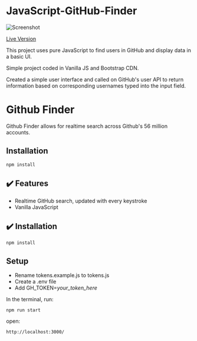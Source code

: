 # JavaScript-GitHub-Finder
![Screenshot](https://im5.ezgif.com/tmp/ezgif-5-270c10bf6b.gif)

[Live Version](https://determined-pike-232c94.netlify.app/)


This project uses pure JavaScript to find users in GitHub and display data in a basic UI. 

Simple project coded in Vanilla JS and Bootstrap CDN.

Created a simple user interface and called on GitHub's user API to return information based on corresponding usernames typed into the input field. 




# Github Finder

Github Finder allows for realtime search across Github's 56 million accounts.

## Installation

```
npm install
```

## :heavy_check_mark: Features

* Realtime GitHub search, updated with every keystroke
* Vanilla JavaScript

## :heavy_check_mark: Installation

```
npm install
```

## Setup
* Rename tokens.example.js to tokens.js
* Create a .env file
* Add GH_TOKEN=*your_token_here*


In the terminal, run:

```
npm run start
```

open:

```
http://localhost:3000/

```

